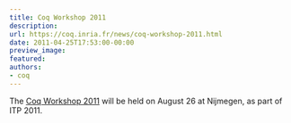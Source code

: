 ```yaml
---
title: Coq Workshop 2011
description:
url: https://coq.inria.fr/news/coq-workshop-2011.html
date: 2011-04-25T17:53:00-00:00
preview_image:
featured:
authors:
- coq
---
```



<p>The <a href="http://www.cs.ru.nl/~spitters/coqw.html">Coq Workshop 2011</a> will be held on August 26 at Nijmegen, as part of ITP 2011.</p>

 
